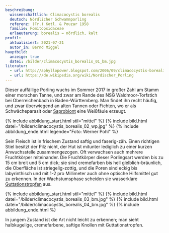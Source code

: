 ```yaml
---
beschreibung:
  wissenschaftlich: Climacocystis borealis
  deutsch: Nördlicher Schwammporling
  referenz: (Fr.) Kotl. & Pouzar 1958
  familie: Fomitopsidaceae
  erlaeuterung: borealis = nördlich, kalt
profil:
  aktualisiert: 2021-07-21
  autor_in: Bernd Miggel
hauptbild:
  anzeige: true
  datei: /bilder/climacocystis_borealis_01_bm.jpg
literatur:
  - url: http://aphyllopower.blogspot.com/2006/09/climacocystis-borealis-nrdlicher.html
  - url: https://de.wikipedia.org/wiki/Nordischer_Porling
---
```

Dieser auffällige Porling wuchs im Sommer 2017 in großer Zahl am Stamm einer morschen Tanne, und zwar am Rande des NSG Waldmoor-Torfstich bei Oberreichenbach in Baden-Württemberg. Man findet ihn recht häufig, und zwar überwiegend an alten Tannen oder Fichten, wo er als Schwächeparasit oder [Saprobiont](saprobiontisch "Glossar") eine Weißfäule erzeugt.

{% include abbildung_start.html stil="mittel" %}
{% include bild.html datei="/bilder/climacocystis_borealis_02_wp.jpg" %}
{% include abbildung_ende.html legende="Foto: Werner Pohl" %}

Sein Fleisch ist in frischem Zustand saftig und faserig-zäh. Einen richtigen Stiel besitzt der Pilz nicht, der Hut ist mitunter lediglich zu einer kurzen Anwuchsstelle zusammengezogen. Oft verwachsen auch mehrere Fruchtkörper miteinander. Die Fruchtkörper dieser Porlingsart werden bis zu 15 cm breit und 5 cm dick; sie sind cremefarben bis hell glelblich-bräunlich, die Oberfläche ist striegelig-zottig, und die Poren sind eckig bis labyrinthisch und mit 1-2 pro Millimeter auch ohne optische Hilfsmittel gut zu erkennen. In der Wachstumsphase scheiden sie wasserklare [Guttationstropfen](Guttation "Glossar") aus.

{% include abbildung_start.html stil="mittel" %}
{% include bild.html datei="/bilder/climacocystis_borealis_03_bm.jpg" %}
{% include bild.html datei="/bilder/climacocystis_borealis_04_bm.jpg" %}
{% include abbildung_ende.html %}

In jungem Zustand ist die Art nicht leicht zu erkennen; man sieht halbkugelige, cremefarbene, saftige Knollen mit Guttationstropfen.